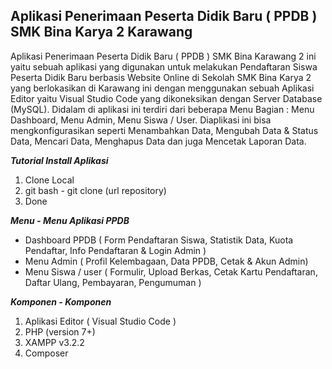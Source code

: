 ## Aplikasi Penerimaan Peserta Didik Baru ( PPDB ) SMK Bina Karya 2 Karawang  

Aplikasi Penerimaan Peserta Didik Baru ( PPDB ) SMK Bina Karawang 2 ini yaitu sebuah aplikasi yang digunakan untuk melakukan Pendaftaran Siswa Peserta Didik Baru berbasis Website Online di Sekolah SMK Bina Karya 2 yang berlokasikan di Karawang ini dengan menggunakan sebuah Aplikasi Editor yaitu Visual Studio Code yang dikoneksikan dengan Server Database (MySQL). Didalam di aplikasi ini terdiri dari beberapa Menu Bagian : Menu Dashboard, Menu Admin, Menu Siswa / User. Diaplikasi ini bisa mengkonfigurasikan seperti Menambahkan Data, Mengubah Data & Status Data, Mencari Data, Menghapus Data dan juga Mencetak Laporan Data.

***Tutorial Install Aplikasi***
<br>
1. Clone Local
2. git bash - git clone (url repository)
3. Done

***Menu - Menu Aplikasi PPDB***
<br>
- Dashboard PPDB ( Form Pendaftaran Siswa, Statistik Data, Kuota Pendaftar, Info Pendaftaran & Login Admin )
- Menu Admin ( Profil Kelembagaan, Data PPDB, Cetak & Akun Admin)
- Menu Siswa / user ( Formulir, Upload Berkas, Cetak Kartu Pendaftaran, Daftar Ulang, Pembayaran, Pengumuman )

***Komponen - Komponen***
<br>
1. Aplikasi Editor ( Visual Studio Code )
2. PHP (version 7+)
3. XAMPP v3.2.2 
4. Composer


